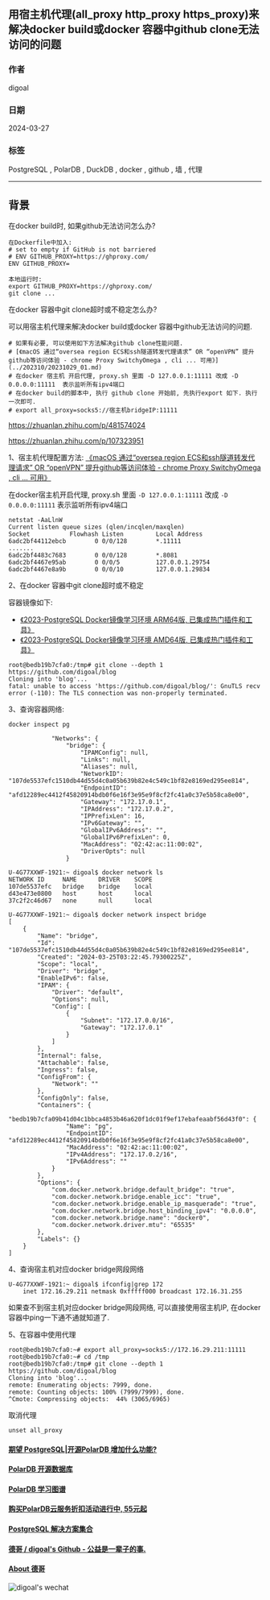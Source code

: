 ## 用宿主机代理(all_proxy http_proxy https_proxy)来解决docker build或docker 容器中github clone无法访问的问题   
                                                                                        
### 作者                                                                                        
digoal                                                                                        
                                                                                        
### 日期                                                                                        
2024-03-27                                                                                
                                                                                        
### 标签                                                                                        
PostgreSQL , PolarDB , DuckDB , docker , github , 墙 , 代理                      
                                                                                        
----                                                                                        
                                                                                        
## 背景       
在docker build时, 如果github无法访问怎么办?  
```
在Dockerfile中加入:   
# set to empty if GitHub is not barriered  
# ENV GITHUB_PROXY=https://ghproxy.com/  
ENV GITHUB_PROXY= 

本地运行时:
export GITHUB_PROXY=https://ghproxy.com/
git clone ...
```
    
在docker 容器中git clone超时或不稳定怎么办?  
  
可以用宿主机代理来解决docker build或docker 容器中github无法访问的问题.   
```  
# 如果有必要, 可以使用如下方法解决github clone性能问题.         
# [《macOS 通过“oversea region ECS和ssh隧道转发代理请求” OR “openVPN” 提升github等访问体验 - chrome Proxy SwitchyOmega , cli ... 可用》](../202310/20231029_01.md)    
# 在docker 宿主机 开启代理, proxy.sh 里面 -D 127.0.0.1:11111 改成 -D 0.0.0.0:11111  表示监听所有ipv4端口  
# 在docker build的脚本中, 执行 github clone 开始前, 先执行export 如下. 执行一次即可.     
# export all_proxy=socks5://宿主机bridgeIP:11111    
```  
  
https://zhuanlan.zhihu.com/p/481574024   
  
https://zhuanlan.zhihu.com/p/107323951  
  
  
1、宿主机代理配置方法: [《macOS 通过“oversea region ECS和ssh隧道转发代理请求” OR “openVPN” 提升github等访问体验 - chrome Proxy SwitchyOmega , cli ... 可用》](../202310/20231029_01.md)    
  
在docker宿主机开启代理, proxy.sh 里面 `-D 127.0.0.1:11111` 改成 `-D 0.0.0.0:11111` 表示监听所有ipv4端口  
```
netstat -AaLlnW
Current listen queue sizes (qlen/incqlen/maxqlen)
Socket           Flowhash Listen         Local Address                          
6adc2bf44112ebcb        0 0/0/128        *.11111                                       
.......                            
6adc2bf4483c7683        0 0/0/128        *.8081                                        
6adc2bf4467e95ab        0 0/0/5          127.0.0.1.29754                               
6adc2bf4467e8a9b        0 0/0/10         127.0.0.1.29834 
```
  
  
2、在docker 容器中git clone超时或不稳定  
  
容器镜像如下:   
- [《2023-PostgreSQL Docker镜像学习环境 ARM64版, 已集成热门插件和工具》](../202308/20230814_02.md)       
- [《2023-PostgreSQL Docker镜像学习环境 AMD64版, 已集成热门插件和工具》](../202307/20230710_03.md)       
  
```  
root@bedb19b7cfa0:/tmp# git clone --depth 1 https://github.com/digoal/blog  
Cloning into 'blog'...  
fatal: unable to access 'https://github.com/digoal/blog/': GnuTLS recv error (-110): The TLS connection was non-properly terminated.  
```  
  
3、查询容器网络:  
```  
docker inspect pg  
  
            "Networks": {  
                "bridge": {  
                    "IPAMConfig": null,  
                    "Links": null,  
                    "Aliases": null,  
                    "NetworkID": "107de5537efc1510db44d55d4c0a05b639b82e4c549c1bf82e8169ed295ee814",  
                    "EndpointID": "afd12289ec4412f45820914bdb0f6e16f3e95e9f8cf2fc41a0c37e5b58ca8e00",  
                    "Gateway": "172.17.0.1",  
                    "IPAddress": "172.17.0.2",  
                    "IPPrefixLen": 16,  
                    "IPv6Gateway": "",  
                    "GlobalIPv6Address": "",  
                    "GlobalIPv6PrefixLen": 0,  
                    "MacAddress": "02:42:ac:11:00:02",  
                    "DriverOpts": null  
                }  
```  
  
```  
U-4G77XXWF-1921:~ digoal$ docker network ls  
NETWORK ID     NAME      DRIVER    SCOPE  
107de5537efc   bridge    bridge    local  
d43e473e0800   host      host      local  
37c2f2c46d67   none      null      local  
```  
  
```  
U-4G77XXWF-1921:~ digoal$ docker network inspect bridge  
[  
    {  
        "Name": "bridge",  
        "Id": "107de5537efc1510db44d55d4c0a05b639b82e4c549c1bf82e8169ed295ee814",  
        "Created": "2024-03-25T03:22:45.79300225Z",  
        "Scope": "local",  
        "Driver": "bridge",  
        "EnableIPv6": false,  
        "IPAM": {  
            "Driver": "default",  
            "Options": null,  
            "Config": [  
                {  
                    "Subnet": "172.17.0.0/16",  
                    "Gateway": "172.17.0.1"  
                }  
            ]  
        },  
        "Internal": false,  
        "Attachable": false,  
        "Ingress": false,  
        "ConfigFrom": {  
            "Network": ""  
        },  
        "ConfigOnly": false,  
        "Containers": {  
            "bedb19b7cfa09b41d04c1bbca4853b46a620f1dc01f9ef17ebafeaabf56d43f0": {  
                "Name": "pg",  
                "EndpointID": "afd12289ec4412f45820914bdb0f6e16f3e95e9f8cf2fc41a0c37e5b58ca8e00",  
                "MacAddress": "02:42:ac:11:00:02",  
                "IPv4Address": "172.17.0.2/16",  
                "IPv6Address": ""  
            }  
        },  
        "Options": {  
            "com.docker.network.bridge.default_bridge": "true",  
            "com.docker.network.bridge.enable_icc": "true",  
            "com.docker.network.bridge.enable_ip_masquerade": "true",  
            "com.docker.network.bridge.host_binding_ipv4": "0.0.0.0",  
            "com.docker.network.bridge.name": "docker0",  
            "com.docker.network.driver.mtu": "65535"  
        },  
        "Labels": {}  
    }  
]  
```  
  
4、查询宿主机对应docker bridge网段网络  
```  
U-4G77XXWF-1921:~ digoal$ ifconfig|grep 172  
	inet 172.16.29.211 netmask 0xfffff000 broadcast 172.16.31.255  
```
   
如果查不到宿主机对应docker bridge网段网络, 可以直接使用宿主机IP, 在docker容器中ping一下通不通就知道了.   
  
5、在容器中使用代理  
```  
root@bedb19b7cfa0:~# export all_proxy=socks5://172.16.29.211:11111     
root@bedb19b7cfa0:~# cd /tmp  
root@bedb19b7cfa0:/tmp# git clone --depth 1 https://github.com/digoal/blog  
Cloning into 'blog'...  
remote: Enumerating objects: 7999, done.  
remote: Counting objects: 100% (7999/7999), done.  
^Cmote: Compressing objects:  44% (3065/6965)  
```
  
取消代理
```
unset all_proxy
```
        
  
#### [期望 PostgreSQL|开源PolarDB 增加什么功能?](https://github.com/digoal/blog/issues/76 "269ac3d1c492e938c0191101c7238216")
  
  
#### [PolarDB 开源数据库](https://openpolardb.com/home "57258f76c37864c6e6d23383d05714ea")
  
  
#### [PolarDB 学习图谱](https://www.aliyun.com/database/openpolardb/activity "8642f60e04ed0c814bf9cb9677976bd4")
  
  
#### [购买PolarDB云服务折扣活动进行中, 55元起](https://www.aliyun.com/activity/new/polardb-yunparter?userCode=bsb3t4al "e0495c413bedacabb75ff1e880be465a")
  
  
#### [PostgreSQL 解决方案集合](../201706/20170601_02.md "40cff096e9ed7122c512b35d8561d9c8")
  
  
#### [德哥 / digoal's Github - 公益是一辈子的事.](https://github.com/digoal/blog/blob/master/README.md "22709685feb7cab07d30f30387f0a9ae")
  
  
#### [About 德哥](https://github.com/digoal/blog/blob/master/me/readme.md "a37735981e7704886ffd590565582dd0")
  
  
![digoal's wechat](../pic/digoal_weixin.jpg "f7ad92eeba24523fd47a6e1a0e691b59")
  
